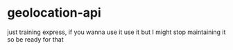 # geolocation-api
just training express, if you wanna use it use it but I might stop maintaining it so be ready for that
